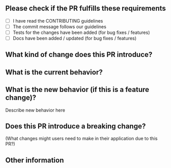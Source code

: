 ## Please check if the PR fulfills these requirements

- [ ] I have read the CONTRIBUTING guidelines 
- [ ] The commit message follows our guidelines
- [ ] Tests for the changes have been added (for bug fixes / features)
- [ ] Docs have been added / updated (for bug fixes / features)

## What kind of change does this PR introduce?

<!-- Bug fix, feature, docs update, ... -->

## What is the current behavior?

<!-- You can also link to an open issue here -->

## What is the new behavior (if this is a feature change)?

<!--> Describe new behavior here <!-->

## Does this PR introduce a breaking change?

<!--> (What changes might users need to make in their application due to this PR?) <!-->

## Other information
